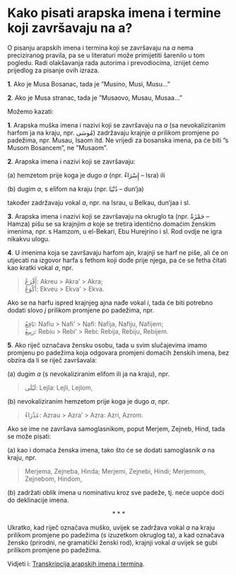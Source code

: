 # Kako pisati arapska imena i termine koji završavaju na a?

O pisanju arapskih imena i termina koji se završavaju na *a* nema preciziranog pravila, pa se u literaturi može primijetiti šarenilo u tom pogledu. Radi olakšavanja rada autorima i prevodiocima, iznijet ćemo prijedlog za pisanje ovih izraza.

**1**. Ako je Musa Bosanac, tada je ”Musino, Musi, Musu...”

**2**. Ako je Musa stranac, tada je ”Musaovo, Musau, Musaa...”

Možemo kazati:

**1**. Arapska muška imena i nazivi koji se završavaju na *a* (sa nevokaliziranim harfom ja na kraju, npr. مُوسَى) zadržavaju krajnje *a* prilikom promjene po padežima, npr. Musau, Isaom itd. Ne vrijedi za bosanska imena, pa će biti ”s Musom Bosancem”, ne ”Musaom”.

**2**. Arapska imena i nazivi koji se završavaju:

(a) hemzetom prije koga je dugo *a* (npr. إِسْرَاءٌ – Isra) ili

(b) dugim *a*, s elifom na kraju (npr. دُنْيَا – dun’ja)

također zadržavaju vokal *a*, npr. na Israu, u Belkau, dun’jaa i sl.

**3**. Arapska imena i nazivi koji se završavaju na okruglo ta (npr. حَمْزَةٌ – Hamza) pišu se sa krajnjim *a* koje se tretira identično domaćim ženskim imenima, npr. s Hamzom, u el-Bekari, Ebu Hurejrino i sl. Rod ovdje ne igra nikakvu ulogu.

**4**. U imenima koja se završavaju harfom ajn, krajnji se harf ne piše, ali će on utjecati na izgovor harfa s fethom koji dođe prije njega, pa će se fetha čitati kao kratki vokal *a*, npr.

> أَقْرَعُ: Akreu > Akra’ > Akra;  
> أَكْوَعُ: Ekveu > Ekva’ > Ekva.

Ako se na harfu ispred krajnjeg ajna nađe vokal *i*, tada će biti potrebno dodati slovo *j* prilikom promjene po padežima, npr.

> نَافِعُ: Nafiu > Nafi’ > Nafi: Nafija, Nafiju, Nafijem;  
> رَبِيعُ: Rebiu > Rebi’ > Rebi: Rebija, Rebiju, Rebijem.

**5**. Ako riječ označava žensku osobu, tada u svim slučajevima imamo promjenu po padežima koja odgovara promjeni domaćih ženskih imena, bez obzira da li se riječ završavala:

(a) dugim *a* (s nevokaliziranim elifom ili ja na kraju), npr.

> لَيْلَى: Lejla: Lejli, Lejlom,

(b) nevokaliziranim hemzetom prije koga je dugo *a*, npr.

> عَذْرَاءُ: Azrau > Azra’ > Azra: Azri, Azrom.

Ako se ime ne završava samoglasnikom, poput Merjem, Zejneb, Hind, tada se može pisati:

(a) kao i domaća ženska imena, tako što će se dodati samoglasnik *a* na kraju, npr.

> Merjema, Zejneba, Hinda; Merjemi, Zejnebi, Hindi; Merjemom, Zejnebom, Hindom,

(b) zadržati oblik imena u nominativu kroz sve padeže, tj. neće uopće doći do deklinacije imena.

<p style="text-align:center">* * *</p>

Ukratko, kad riječ označava muško, uvijek se zadržava vokal *a* na kraju prilikom promjene po padežima (s izuzetkom okruglog ta), a kad označava žensko (prirodni, ne gramatički ženski rod), krajnji vokal *a* uvijek se gubi prilikom promjene po padežima.

Vidjeti i: [Transkripcija arapskih imena i termina](transkripcija.md).
